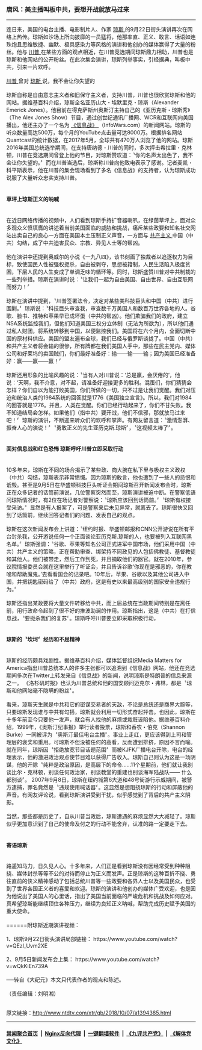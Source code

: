 ### 唐风：美主播叫板中共，要想开战就放马过来
------------------------

<div class="wysiwyg">
 连日来，美国的电台主播、电影制片人、作家
 <a href="http://www.ntdtv.com/xtr/gb/articlelistbytag_琼斯.html" target="_blank">
  琼斯
 </a>
 的9月22日街头演讲再次在网络上热传。琼斯如沙场上所向披靡的一员猛将，他那率直、正义、敢言、话语如连珠炮且思维敏捷、幽默、极具感染力等风格的演讲和他创办的媒体赢得了大量的粉丝。他与
 <a href="http://www.ntdtv.com/xtr/gb/articlelistbytag_川普.html" target="_blank">
  川普
 </a>
 在某些方面的观点相近，在川普竞选期间琼斯鼎力相助，川普也是琼斯和他网站的公开粉丝。在此次集会演讲，琼斯列举事实，引经据典，叫板中共，引来一片欢呼。
 <br/>
 <br/>
 <a href="http://www.ntdtv.com/xtr/gb/articlelistbytag_川普.html" target="_blank">
  川普
 </a>
 曾对
 <a href="http://www.ntdtv.com/xtr/gb/articlelistbytag_琼斯.html" target="_blank">
  琼斯
 </a>
 说，我不会让你失望的
 <br/>
 <br/>
 琼斯自称是自由意志主义者和旧保守主义者，支持川普，川普也很欣赏琼斯和他的网站。据维基百科介绍，琼斯全名亚历山大・埃默里克・琼斯（Alexander Emerick Jones）。他目前在得克萨斯州奥斯汀主持自己的《亚历克斯・琼斯秀》（The Alex Jones Show）节目，通过创世纪通讯广播网、WCR和互联网向美国播出，他还主办了一个名为
 <a href="http://www.ntdtv.com/xtr/gb/articlelistbytag_《信息战》.html" target="_blank">
  《信息战》
 </a>
 （InfoWars.com）的新闻网站。琼斯的听众数量高达500万，每个月的YouTube点击量可达8000万。根据排名网站Quantcast的统计数据，在2017年5月，全球共有470万人浏览了他的网站。琼斯2016年美国总统选举期间，在支持唐纳德・川普的同时，多次抨击希拉里・克林顿，川普在竞选期间曾登上他的节目，对琼斯赞叹道：〝你的名声太出色了，我不会让你失望的。〞而在川普当选后，琼斯称川普向他致电表示了感谢。记者麦凯・科平斯表示，他在川普的集会现场看到了多名《信息战》的支持者，认为琼斯成功说服了大量听众忠实支持川普。
 <br/>
 <br/>
 <h4>
  草坪上琼斯正义的呐喊
 </h4>
 <br/>
 在近日网络传播的视频中，人们看到琼斯手持扩音器喇叭，在绿茵草坪上，面对众多观众义愤填膺的讲述着当前美国面临的威胁和挑战，痛斥某些政要和知名社交网站出卖自己的良心一方面在美国本土压制正义声音，一方面与
 <a href="http://www.ntdtv.com/xtr/gb/articlelistbytag_共产主义.html" target="_blank">
  共产主义
 </a>
 中国（中共）勾结，成了中共迫害民众、宗教、异见人士等的帮凶。
 <br/>
 <br/>
 他在演讲中还提到奥威尔的小说《一九八四》，该书刻画了独裁者以追逐权力为目标，致使国民人性被强权扼杀，自由被剥夺，思想被箝制，人民生活陷入极度贫困，下层人民的人生变成了单调乏味的循环等。同时，琼斯盛赞川普对中共制裁的一些列举措。琼斯在演讲时说：〝让我们一起为自由美国、自由世界、自由互联网而努力！〞
 <br/>
 <br/>
 琼斯在演讲中提到，〝川普签署法令，决定对某些美科技巨头和中国（中共）进行围剿。〞琼斯说：〝科技巨头审查我，审查数千万美国人和数百万世界各地的人。谷歌、脸书、推特和苹果早已成坏蛋（中共的帮凶）。他们欺骗我们的政府，建立NSA系统监控我们，但他们知道美国三权分立体制（无法为所欲为），所以他们通过私人财团，将系统转移到中国，以便监控我们。美国将在六个月内，全面切断中国的原材料供应。美国的盟友遍布全球，我们已经与俄罗斯谈拢了。中国（中共）和共产主义者将会输的很惨，所有牌都在我们美国人手中，那些在民主党内、媒体公司和好莱坞的卖国贼们，你们最好准备好：输——输——输；因为美国已经准备好：赢——赢——赢！〞
 <br/>
 <br/>
 琼斯还用形象的比喻风趣的说：〝当有人对川普说：‘总是赢，会厌倦的’，他说：‘天啊，我不介意，对不起，请准备好迎接更多的胜利。混蛋们，你们猜猜会怎样？你们自以为能打败美国，你们所做的一切，只不过是让我们觉醒。我们对压迫和统治人类的1984系统的回答就是1776《美国独立宣言》。所以，我们对1984的回答就是1776。并且，人类在觉醒。你们已经行动起来了，你们不甘失败。我不知道结局会怎样。如果他们（指中共）要开战，他们不信邪，那就放马过来吧！〞琼斯的演讲，不断迎来听众们的欢呼和掌声。有网友留言道：〝激情澎湃、振奋人心的演说！〞〝勇敢正义的先生亚历克斯.琼斯〞，〝这视频太棒了〞。
 <br/>
 <br/>
 <h4>
  面对信息战和红色恐怖 琼斯呼吁川普立即采取行动
 </h4>
 <br/>
 10多年来，琼斯在不同的场合揭示了某些政、商大腕在私下里与极权主义政权（中共）勾结，琼斯表示非常愤慨。因为琼斯的敢言，他也遭到了一些人的忌恨和诋毁。甚至是9月5日在华盛顿科技巨头听证会期间琼斯召开新闻发布会时，琼斯正在众多记者的话筒前演说，几位警察突然而至，琼斯演讲被迫中断。在警察低语问琼斯情况时，有2位在场记者对警察说：〝琼斯应该回到话筒前。〞〝琼斯有权接受采访。〞显然是有人报案了，可是警察来后未见异常，就离去了。琼斯很快又回到了话筒前，继续回答记者们的问题、发表自己的观点。
 <br/>
 <br/>
 琼斯在这次新闻发布会上讲道：〝纽约时报、华盛顿邮报和CNN公开游说在所有平台封杀我，公开游说任何一个正面谈论亚历克斯.琼斯的人，也要被列入互联网黑名单。〞琼斯强调：〝谷歌、苹果等知名公司正式进军中国市场，他们采用中国（中共）共产主义的策略，正在帮助审查、绑架持不同政见的人包括佛教徒、基督教徒和其他人。他们被带走，然后工作到死，并且摘取他们的器官。就在2010年，参议院情报委员会就在这里举行了听证会，并且告诉谷歌‘你现在是邪恶的，你在教唆和帮助魔鬼。’去看看国会的记录吧。10年后，苹果、谷歌以及其他公司进入中国，并把钥匙密码给了（中共）政府，这是有史以来最高级别的国家安全违规行为。〞
 <br/>
 <br/>
 琼斯还指出某政要将大量文件转移给中共，而上届总统在当政期间特别是在离任前，用行政命令起到了很不好的推波助澜的作用。琼斯指出，这是（中共）在打信息战，〝要扼杀我们的复苏〞。琼斯呼吁川普要立即采取积极行动，
 <br/>
 <br/>
 <h4>
  琼斯的〝坎坷〞经历和不屈精神
 </h4>
 <br/>
 琼斯的经历颇具戏剧性。据维基百科介绍，媒体监督组织Media Matters for America指出川普总统本人的许多主张都可以追溯到《信息战》网站，他还在竞选期间多次在Twitter上转发来自《信息战》的新闻，说明琼斯是特朗普的信息来源之一。 《洛杉矶时报》也认为川普总统和他的国安顾问迈克尔・弗林，都是〝琼斯和他网站毫不隐瞒的粉丝〞。
 <br/>
 <br/>
 看来，琼斯天生就是中共和它的密谋交易者的天敌，不论是总统还是商界大腕等，只要琼斯发现谁与中共有勾搭，琼斯就会利用一切形式奋起抨击。也因此，琼斯在十多年前至今只要他一发声，就会有人找他的麻烦或栽赃诬陷他。据维基百科介绍，1999年，《奥斯汀纪事报》举行读者投票，琼斯和香农・伯克（Shannon Burke）一同被评为〝奥斯汀最佳电台主播〞。事业上走红，更应该得到上司和管理层的褒奖和重用。可琼斯不但没被任何的高看，反而遭到排挤，原因不言而喻。就在同年，琼斯因〝拒绝放宽节目话题范围〞而被KJFK广播电台开除，电台的经理表示，他的激进政治观点使节目难以获得广告收入。琼斯自己则认为这是一场阴谋，他的开除〝纯粹是政治原因，是高层下的命令……11个星期前，他们就让我别谈比尔・克林顿，别谈任何政治家，别谈教堂的重建也别谈海军陆战队—— 什么都别谈〞。 2007年9月8日，琼斯在纽约城第6大道和48号街游行示威期间，被警方逮捕，罪名竟然是〝违规使用喊话器〞。这显然是想阻挠琼斯的行动和屏蔽他的声音。有网友评论说，看到琼斯演讲受到干扰，似乎感觉到了背后的共产主义阴影。
 <br/>
 <br/>
 当然，那些都是历史了，自从川普当政后，琼斯遭遇的麻烦显然大大减轻了。琼斯似乎更加意识到了自己的使命及付之的行动不能舍弃，认准的路一定要走下去。
 <br/>
 <br/>
 <h4>
  寄语琼斯
 </h4>
 <br/>
 路遥知马力，日久见人心。十多年来，人们正是看到琼斯没有因经常受到种种阻挠、媒体封杀等等不公的对待而停止为正义而发声。正是琼斯的这种百折不挠、勇往直前的侠义精神感动了包括总统川普等一些政要和各界人士以及美国民众，也受到了世界各国正义者的喜爱和欢迎。琼斯的演讲和他创办的媒体广受欢迎，也是因为他说出了美国人的心里话，指出了美国当前面临的严峻危机和挑战及如何应对。真希望琼斯能继续顶住各种压力，继续为良知正义呐喊，帮助完成历史赋予美国的重大使命。
 <br/>
 <br/>
 ======附琼斯近期演讲视频：
 <br/>
 <br/>
 1、琼斯9月22日街头演讲局部链接： https://www.youtube.com/watch?v=QEzl_Uvm2XE
 <br/>
 <br/>
 2、9月5日新闻发布会上集： https://www.youtube.com/watch?v=wQkKiEn739A
 <br/>
 <br/>
 ──转自《大纪元》本文只代表作者的观点和陈述。
 <br/>
 <br/>
 （责任编辑：刘明湘）
</div>

<br/>原文链接：http://www.ntdtv.com/xtr/gb/2018/10/07/a1394385.html


------------------------
#### [禁闻聚合首页](https://github.com/gfw-breaker/banned-news/blob/master/README.md) &nbsp;|&nbsp; [Nginx反向代理](https://github.com/gfw-breaker/open-proxy/blob/master/README.md) &nbsp;|&nbsp; [一键翻墙软件](https://github.com/gfw-breaker/nogfw/blob/master/README.md) &nbsp;|&nbsp; [《九评共产党》](https://github.com/gfw-breaker/9ping.md/blob/master/README.md#九评之一评共产党是什么) &nbsp;|&nbsp; [《解体党文化》](https://github.com/gfw-breaker/jtdwh.md/blob/master/README.md#绪论)